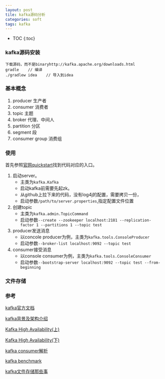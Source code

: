 ```yaml
---
layout: post
tile: kafka源码分析
categories: soft
tags: kafka
---
```


* TOC
{:toc}

### kafka源码安装

    下载源码，而不是binaryhttp://kafka.apache.org/downloads.html
    gradle    // 编译
    ./gradlew idea    // 导入到idea

### 基本概念

1. producer 生产者
2. consumer 消费者
3. topic  主题
4. broker 代理、中间人
5. partition 分区
6. segment 段
7. consumer group 消费组

### 使用

首先参照[官网quickstart](http://kafka.apache.org/documentation/#quickstart)找到代码对应的入口。

1. 启动server。
   * 主类为`kafka.Kafka`
   * 启动kafka前需要先起zk。
   * 从github上拉下来的代码，没有log4j的配置，需要拷贝一份，
   * 启动参数`/path/to/server.properties`,指定配置文件位置
2. 创建topic
   * 主类为`kafka.admin.TopicCommand`
   * 启动参数`--create --zookeeper localhost:2181 --replication-factor 1 --partitions 1 --topic test`
3. producer发送消息
   * 以concole producer为例，主类为`kafka.tools.ConsoleProducer`
   * 启动参数`--broker-list localhost:9092 --topic test`
4. consumer接受消息
   * 以console consumer为例，主类为`kafka.tools.ConsoleConsumer`
   * 启动参数`--bootstrap-server localhost:9092 --topic test --from-beginning`

### 文件存储

### 参考

[kafka官方文档](http://kafka.apache.org/documentation)

[kafka背景及架构介绍](http://www.infoq.com/cn/articles/kafka-analysis-part-1)

[Kafka High Availability(上)](http://www.infoq.com/cn/articles/kafka-analysis-part-2)

[Kafka High Availability(下)](http://www.infoq.com/cn/articles/kafka-analysis-part-3)

[kafka consumer解析](http://www.infoq.com/cn/articles/kafka-analysis-part-4)

[kafka benchmark](http://www.infoq.com/cn/articles/kafka-analysis-part-5)

[kafka文件存储那些事](http://tech.meituan.com/kafka-fs-design-theory.html)
